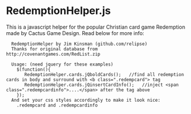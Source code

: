 RedemptionHelper.js
===================

This is a javascript helper for the popular Christian card game Redemption made by Cactus Game Design.
Read below for more info:

```
  RedemptionHelper by Jim Kinsman (github.com/relipse)
  Thanks for original database from http://covenantgames.com/RedList.zip
 
  Usage: (need jquery for these examples)
    $(function(){
       RedemptionHelper.cards.jQboldCards();   //find all redemption cards in body and surround with <b class=".redempcard"> tag
       RedemptionHelper.cards.jQinsertCardInfo();   //inject <span class=".redempcardinfo">....</span> after the tag above
    });
  And set your css styles accordingly to make it look nice: 
    .redempcard and .redempcardinfo
```
